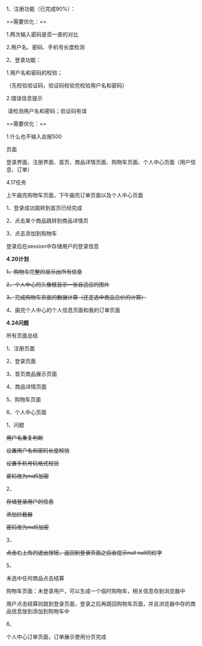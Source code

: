 1、注册功能（已完成90%）：

==需要优化：==

1.两次输入密码是否一直的对比

2.用户名、密码、手机号长度检测

2、登录功能：

1.用户名和密码的校验；

（先校验验证码，验证码校验完校验用户名和密码）

2.错误信息提示

​	请检测用户名和密码；验证码有误

==需要优化：==

1.什么也不输入会报500





页面

登录界面、注册界面、首页、商品详情页面、购物车页面、个人中心页面（用户信息、订单）



4.17任务

上午画完购物车页面，下午画完订单页面以及个人中心页面



1、登录成功跳转到首页已经完成

2、点击某个商品跳转到商品详情页

3、点击添加到购物车



登录后在session中存储用户的登录信息



**4.20计划**

~~1、购物车完整的显示出所有信息~~

~~2、个人中心的头像框显示一张自适应的图片~~

~~3、完成购物车页面的数据计算（还差选中商品总价的计算）~~

4、画完个人中心的个人信息页面和我的订单页面



**4.24问题**

所有页面总结

1、注册页面

2、登录页面

3、首页商品展示页面

4、商品详情页面

5、购物车页面

6、个人中心页面



1、问题

~~用户名重复判断~~

~~设置用户名和密码长度校验~~

~~设置手机号码格式校验~~

~~密码改为md5加密~~

2、

~~存储登录用户的信息~~

~~添加拦截器~~

~~密码改为md5加密~~

3、

~~点击右上角的退出按钮，返回到登录页面之后会提示null null的红字~~

5、

未选中任何商品点击结算

购物车页面：未登录用户，可以生成一个临时购物车，相关信息存到浏览器中

用户点击结算则跳到登录页面，登录之后再跳回购物车页面，并且浏览器中存的商品信息放到添加到购物车中

6、

个人中心订单页面，订单展示使用分页完成










